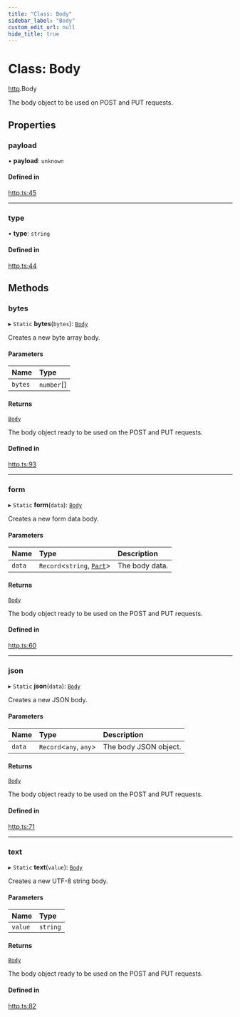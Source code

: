 ```yaml
---
title: "Class: Body"
sidebar_label: "Body"
custom_edit_url: null
hide_title: true
---
```


# Class: Body

[http](../modules/http.md).Body

The body object to be used on POST and PUT requests.

## Properties

### payload

• **payload**: `unknown`

#### Defined in

[http.ts:45](https://github.com/tauri-apps/tauri/blob/fbb405b/tooling/api/src/http.ts#L45)

___

### type

• **type**: `string`

#### Defined in

[http.ts:44](https://github.com/tauri-apps/tauri/blob/fbb405b/tooling/api/src/http.ts#L44)

## Methods

### bytes

▸ `Static` **bytes**(`bytes`): [`Body`](http.Body.md)

Creates a new byte array body.

#### Parameters

| Name | Type |
| :------ | :------ |
| `bytes` | `number`[] |

#### Returns

[`Body`](http.Body.md)

The body object ready to be used on the POST and PUT requests.

#### Defined in

[http.ts:93](https://github.com/tauri-apps/tauri/blob/fbb405b/tooling/api/src/http.ts#L93)

___

### form

▸ `Static` **form**(`data`): [`Body`](http.Body.md)

Creates a new form data body.

#### Parameters

| Name | Type | Description |
| :------ | :------ | :------ |
| `data` | `Record`<`string`, [`Part`](../modules/http.md#part)\> | The body data. |

#### Returns

[`Body`](http.Body.md)

The body object ready to be used on the POST and PUT requests.

#### Defined in

[http.ts:60](https://github.com/tauri-apps/tauri/blob/fbb405b/tooling/api/src/http.ts#L60)

___

### json

▸ `Static` **json**(`data`): [`Body`](http.Body.md)

Creates a new JSON body.

#### Parameters

| Name | Type | Description |
| :------ | :------ | :------ |
| `data` | `Record`<`any`, `any`\> | The body JSON object. |

#### Returns

[`Body`](http.Body.md)

The body object ready to be used on the POST and PUT requests.

#### Defined in

[http.ts:71](https://github.com/tauri-apps/tauri/blob/fbb405b/tooling/api/src/http.ts#L71)

___

### text

▸ `Static` **text**(`value`): [`Body`](http.Body.md)

Creates a new UTF-8 string body.

#### Parameters

| Name | Type |
| :------ | :------ |
| `value` | `string` |

#### Returns

[`Body`](http.Body.md)

The body object ready to be used on the POST and PUT requests.

#### Defined in

[http.ts:82](https://github.com/tauri-apps/tauri/blob/fbb405b/tooling/api/src/http.ts#L82)
